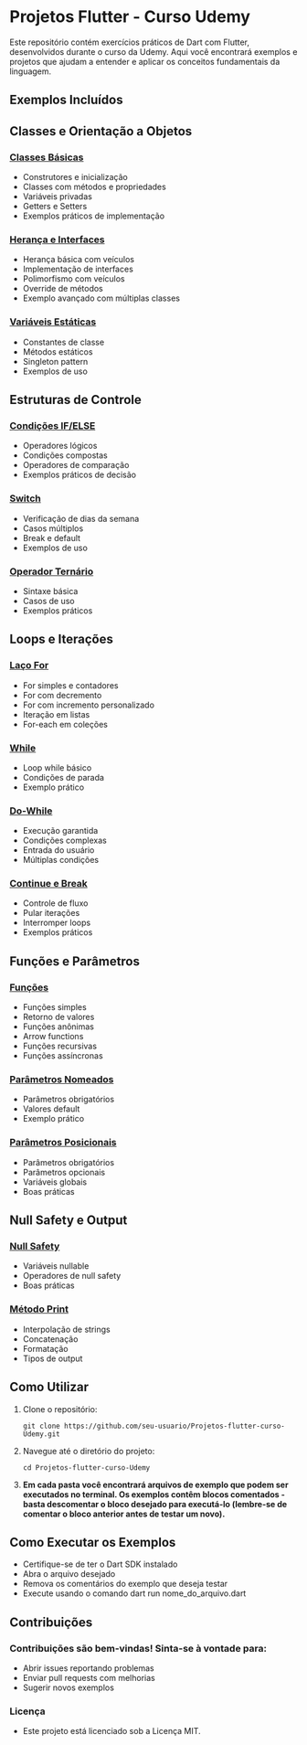 # Projetos Flutter - Curso Udemy

Este repositório contém exercícios práticos de Dart com Flutter, desenvolvidos durante o curso da Udemy. Aqui você encontrará exemplos e projetos que ajudam a entender e aplicar os conceitos fundamentais da linguagem.

## Exemplos Incluídos

## Classes e Orientação a Objetos
### [Classes Básicas](/classesEmDart/)
- Construtores e inicialização
- Classes com métodos e propriedades
- Variáveis privadas
- Getters e Setters
- Exemplos práticos de implementação

### [Herança e Interfaces](/heranca/)
- Herança básica com veículos
- Implementação de interfaces
- Polimorfismo com veículos
- Override de métodos
- Exemplo avançado com múltiplas classes

### [Variáveis Estáticas](/variaveisEstaticas/)
- Constantes de classe
- Métodos estáticos
- Singleton pattern
- Exemplos de uso

## Estruturas de Controle
### [Condições IF/ELSE](/condicoesIFExemplo/)
- Operadores lógicos
- Condições compostas
- Operadores de comparação
- Exemplos práticos de decisão

### [Switch](/switchEmDart/)
- Verificação de dias da semana
- Casos múltiplos
- Break e default
- Exemplos de uso

### [Operador Ternário](/condicoesTernarias/)
- Sintaxe básica
- Casos de uso
- Exemplos práticos

## Loops e Iterações
### [Laço For](/lacoFor/)
- For simples e contadores
- For com decremento
- For com incremento personalizado
- Iteração em listas
- For-each em coleções

### [While](/loopWhile/)
- Loop while básico
- Condições de parada
- Exemplo prático

### [Do-While](/loopDoWhile/)
- Execução garantida
- Condições complexas
- Entrada do usuário
- Múltiplas condições

### [Continue e Break](/continueBreak/)
- Controle de fluxo
- Pular iterações
- Interromper loops
- Exemplos práticos

## Funções e Parâmetros
### [Funções](/funcoesEmDart/)
- Funções simples
- Retorno de valores
- Funções anônimas
- Arrow functions
- Funções recursivas
- Funções assíncronas

### [Parâmetros Nomeados](/parametrosNomeados/)
- Parâmetros obrigatórios
- Valores default
- Exemplo prático

### [Parâmetros Posicionais](/parametrosPosicionaisEVarGlobais/)
- Parâmetros obrigatórios
- Parâmetros opcionais
- Variáveis globais
- Boas práticas

## Null Safety e Output
### [Null Safety](/nullNoDartExemplo/)
- Variáveis nullable
- Operadores de null safety
- Boas práticas

### [Método Print](/metodoPrintExemplo/)
- Interpolação de strings
- Concatenação
- Formatação
- Tipos de output

## Como Utilizar

1. Clone o repositório:

   ```
   git clone https://github.com/seu-usuario/Projetos-flutter-curso-Udemy.git
   ```

2. Navegue até o diretório do projeto:

   ```
   cd Projetos-flutter-curso-Udemy
   ```

1. **Em cada pasta você encontrará arquivos de exemplo que podem ser executados no terminal. Os exemplos contêm blocos comentados - basta descomentar o bloco desejado para executá-lo (lembre-se de comentar o bloco anterior antes de testar um novo).**

## Como Executar os Exemplos

- Certifique-se de ter o Dart SDK instalado
- Abra o arquivo desejado
- Remova os comentários do exemplo que deseja testar
- Execute usando o comando dart run nome_do_arquivo.dart

## Contribuições

### Contribuições são bem-vindas! Sinta-se à vontade para:

- Abrir issues reportando problemas
- Enviar pull requests com melhorias
- Sugerir novos exemplos

### Licença

- Este projeto está licenciado sob a Licença MIT.
